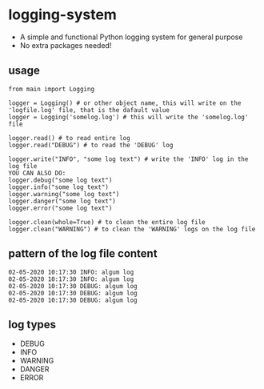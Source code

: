 # logging-system
- A simple and functional Python logging system for general purpose
- No extra packages needed!

## usage
```
from main import Logging

logger = Logging() # or other object name, this will write on the 'logfile.log' file, that is the dafault value
logger = Logging('somelog.log') # this will write the 'somelog.log' file

logger.read() # to read entire log
logger.read("DEBUG") # to read the 'DEBUG' log

logger.write("INFO", "some log text") # write the 'INFO' log in the log file
YOU CAN ALSO DO:
logger.debug("some log text")
logger.info("some log text")
logger.warning("some log text")
logger.danger("some log text")
logger.error("some log text")

logger.clean(whole=True) # to clean the entire log file
logger.clean("WARNING") # to clean the 'WARNING' logs on the log file
```

## pattern of the log file content
```
02-05-2020 10:17:30 INFO: algum log
02-05-2020 10:17:30 INFO: algum log
02-05-2020 10:17:30 DEBUG: algum log
02-05-2020 10:17:30 DEBUG: algum log
02-05-2020 10:17:30 DEBUG: algum log
```

## log types
* DEBUG
* INFO
* WARNING
* DANGER
* ERROR
